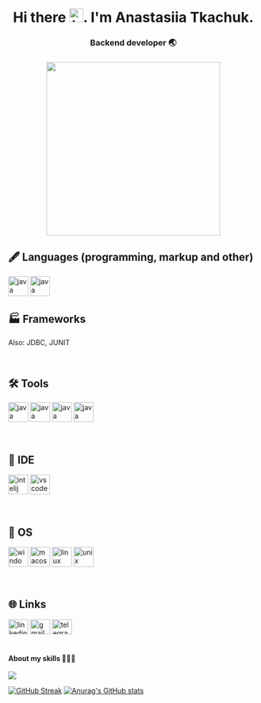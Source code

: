<h1 align="center">Hi there <img src="https://media.giphy.com/media/hvRJCLFzcasrR4ia7z/giphy.gif" width="28" alt="hello">. I'm Anastasiia Tkachuk.
<h3 align="center">Backend developer 🌏</h3>
<h3 align="center"> <img src="https://user-images.githubusercontent.com/111877511/207095430-6af9e8f2-151b-4f67-8205-bbe6dd9e7b41.png"height="350"/></h3>

<h2>🖋 Languages (programming, markup and other)</h2>
<p align="left">
<img src="https://cdn.jsdelivr.net/gh/devicons/devicon/icons/java/java-original.svg" width="40" height="40" alt="java"/>
<img src="https://www.svgrepo.com/show/373650/groovy2.svg" width="40" height="40" alt="java"/>
<br>
  
<h2>🏭 Frameworks</h2>
<p align="left">
</p>
<p> Also: JDBC, JUNIT</p>
<br>
  
<h2>🛠 Tools </h2>
<p align="left">
<img src="https://www.svgrepo.com/show/354454/tomcat.svg" width="40" height="40" alt="java"/>
<img src="https://www.svgrepo.com/show/354051/maven.svg" width="40" height="40" alt="java"/>
<img src="https://www.svgrepo.com/show/255832/sql.svg" width="40" height="40" alt="java"/>
<img src="https://www.svgrepo.com/show/354200/postgresql.svg"  width="40" height="40" alt="java"/>
</p>
<br>
  
  
<h2>📜 IDE</h2>
<p align="left">
<img src="https://cdn.jsdelivr.net/gh/devicons/devicon/icons/intellij/intellij-original.svg" width="40" height="40" alt="intelij"/>
<img src="https://cdn.jsdelivr.net/gh/devicons/devicon/icons/vscode/vscode-original.svg" width="40" height="40" alt="vscode" />
</p>
<br>
  
<h2>💾 OS</h2>
<p align="left">
<img src="https://cdn.jsdelivr.net/gh/devicons/devicon/icons/windows8/windows8-original.svg" width="40" height="40" alt="windows"/>
<img src="https://cdn.jsdelivr.net/gh/devicons/devicon/icons/apple/apple-original.svg" width="40" height="40" alt="macos"/>
<img src="https://cdn.jsdelivr.net/gh/devicons/devicon/icons/linux/linux-original.svg" width="40" height="40" alt="linux"/>
<img src="https://cdn.jsdelivr.net/gh/devicons/devicon/icons/unix/unix-original.svg" width="40" height="40" alt="unix"/>
</p>
<br>

<h2>🌐 Links</h2>
<p align="left">
<a href="https://www.linkedin.com/in/anastasiia-tkachuk-285620252/" target="blank"><img src="https://cdn.jsdelivr.net/gh/devicons/devicon/icons/linkedin/linkedin-original.svg" alt="linkedin" height="30" width="40" /></a>
<a href="mailto:anastaisha.580@gmail.com" target="blank" ><img aling="center" src="https://www.svgrepo.com/show/349378/gmail.svg" alt="gmail" height="30" width="40"/></a>
<a href="https://t.me/anasstaisshaa" target="blank" ><img src="https://www.svgrepo.com/show/354443/telegram.svg" alt="telegram" height="30" width="40"/></a>
<br><br>

<h4> About my skills 👩🏻‍💻</h4>

![](https://github-profile-summary-cards.vercel.app/api/cards/profile-details?username=anasstaisshaa&theme=solarized_dark) 

[![GitHub Streak](https://github-readme-streak-stats.herokuapp.com/?user=anasstaisshaa)](https://git.io/streak-stats) [![Anurag's GitHub stats](https://github-readme-stats.vercel.app/api?username=anasstaisshaa)](https://github.com/anasstaisshaa/github-readme-stats)
  
